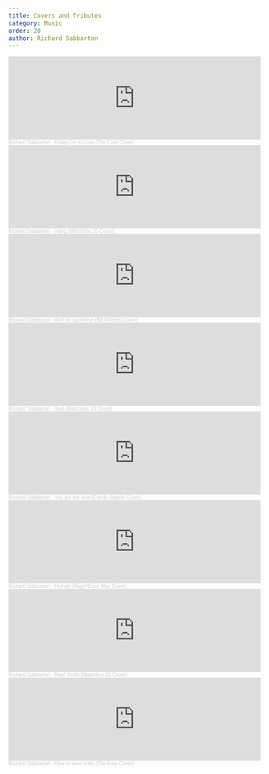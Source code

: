 ```yaml
---
title: Covers and Tributes
category: Music
order: 20
author: Richard Sabbarton
---
```




<iframe width="100%" height="166" scrolling="no" frameborder="no" allow="autoplay" src="https://w.soundcloud.com/player/?url=https%3A//api.soundcloud.com/tracks/875630041&color=%23ff5500&auto_play=false&hide_related=false&show_comments=true&show_user=true&show_reposts=false&show_teaser=true"></iframe><div style="font-size: 10px; color: #cccccc;line-break: anywhere;word-break: normal;overflow: hidden;white-space: nowrap;text-overflow: ellipsis; font-family: Interstate,Lucida Grande,Lucida Sans Unicode,Lucida Sans,Garuda,Verdana,Tahoma,sans-serif;font-weight: 100;"><a href="https://soundcloud.com/user-152108801" title="Richard Sabbarton" target="_blank" style="color: #cccccc; text-decoration: none;">Richard Sabbarton</a> · <a href="https://soundcloud.com/user-152108801/friday-im-in-love" title="Friday I’m in Love (The Cure Cover)" target="_blank" style="color: #cccccc; text-decoration: none;">Friday I’m in Love (The Cure Cover)</a></div>


<iframe width="100%" height="166" scrolling="no" frameborder="no" allow="autoplay" src="https://w.soundcloud.com/player/?url=https%3A//api.soundcloud.com/tracks/341560121&color=%23ff5500&auto_play=false&hide_related=false&show_comments=true&show_user=true&show_reposts=false&show_teaser=true"></iframe><div style="font-size: 10px; color: #cccccc;line-break: anywhere;word-break: normal;overflow: hidden;white-space: nowrap;text-overflow: ellipsis; font-family: Interstate,Lucida Grande,Lucida Sans Unicode,Lucida Sans,Garuda,Verdana,Tahoma,sans-serif;font-weight: 100;"><a href="https://soundcloud.com/user-152108801" title="Richard Sabbarton" target="_blank" style="color: #cccccc; text-decoration: none;">Richard Sabbarton</a> · <a href="https://soundcloud.com/user-152108801/hang-matchbox-20-cover" title="Hang (Matchbox 20 Cover)" target="_blank" style="color: #cccccc; text-decoration: none;">Hang (Matchbox 20 Cover)</a></div>


<iframe width="100%" height="166" scrolling="no" frameborder="no" allow="autoplay" src="https://w.soundcloud.com/player/?url=https%3A//api.soundcloud.com/tracks/357785765&color=%23ff5500&auto_play=false&hide_related=false&show_comments=true&show_user=true&show_reposts=false&show_teaser=true"></iframe><div style="font-size: 10px; color: #cccccc;line-break: anywhere;word-break: normal;overflow: hidden;white-space: nowrap;text-overflow: ellipsis; font-family: Interstate,Lucida Grande,Lucida Sans Unicode,Lucida Sans,Garuda,Verdana,Tahoma,sans-serif;font-weight: 100;"><a href="https://soundcloud.com/user-152108801" title="Richard Sabbarton" target="_blank" style="color: #cccccc; text-decoration: none;">Richard Sabbarton</a> · <a href="https://soundcloud.com/user-152108801/aint-no-sunshine-bill-withers-cover" title="Ain’t no Sunshine (Bill Withers Cover)" target="_blank" style="color: #cccccc; text-decoration: none;">Ain’t no Sunshine (Bill Withers Cover)</a></div>


<iframe width="100%" height="166" scrolling="no" frameborder="no" allow="autoplay" src="https://w.soundcloud.com/player/?url=https%3A//api.soundcloud.com/tracks/339648910&color=%23ff5500&auto_play=false&hide_related=false&show_comments=true&show_user=true&show_reposts=false&show_teaser=true"></iframe><div style="font-size: 10px; color: #cccccc;line-break: anywhere;word-break: normal;overflow: hidden;white-space: nowrap;text-overflow: ellipsis; font-family: Interstate,Lucida Grande,Lucida Sans Unicode,Lucida Sans,Garuda,Verdana,Tahoma,sans-serif;font-weight: 100;"><a href="https://soundcloud.com/user-152108801" title="Richard Sabbarton" target="_blank" style="color: #cccccc; text-decoration: none;">Richard Sabbarton</a> · <a href="https://soundcloud.com/user-152108801/3am-matchbox-20-cover" title="3am (Matchbox 20 Cover)" target="_blank" style="color: #cccccc; text-decoration: none;">3am (Matchbox 20 Cover)</a></div>


<iframe width="100%" height="166" scrolling="no" frameborder="no" allow="autoplay" src="https://w.soundcloud.com/player/?url=https%3A//api.soundcloud.com/tracks/338608313&color=%23ff5500&auto_play=false&hide_related=false&show_comments=true&show_user=true&show_reposts=false&show_teaser=true"></iframe><div style="font-size: 10px; color: #cccccc;line-break: anywhere;word-break: normal;overflow: hidden;white-space: nowrap;text-overflow: ellipsis; font-family: Interstate,Lucida Grande,Lucida Sans Unicode,Lucida Sans,Garuda,Verdana,Tahoma,sans-serif;font-weight: 100;"><a href="https://soundcloud.com/user-152108801" title="Richard Sabbarton" target="_blank" style="color: #cccccc; text-decoration: none;">Richard Sabbarton</a> · <a href="https://soundcloud.com/user-152108801/you-got-the-love-candy-station-cover" title="You got the love (Candy Station Cover)" target="_blank" style="color: #cccccc; text-decoration: none;">You got the love (Candy Station Cover)</a></div>


<iframe width="100%" height="166" scrolling="no" frameborder="no" allow="autoplay" src="https://w.soundcloud.com/player/?url=https%3A//api.soundcloud.com/tracks/345242910&color=%23ff5500&auto_play=false&hide_related=false&show_comments=true&show_user=true&show_reposts=false&show_teaser=true"></iframe><div style="font-size: 10px; color: #cccccc;line-break: anywhere;word-break: normal;overflow: hidden;white-space: nowrap;text-overflow: ellipsis; font-family: Interstate,Lucida Grande,Lucida Sans Unicode,Lucida Sans,Garuda,Verdana,Tahoma,sans-serif;font-weight: 100;"><a href="https://soundcloud.com/user-152108801" title="Richard Sabbarton" target="_blank" style="color: #cccccc; text-decoration: none;">Richard Sabbarton</a> · <a href="https://soundcloud.com/user-152108801/human-ragnbone-man-cover" title="Human (Rag&#x27;n&#x27;Bone Man Cover)" target="_blank" style="color: #cccccc; text-decoration: none;">Human (Rag&#x27;n&#x27;Bone Man Cover)</a></div>



<iframe width="100%" height="166" scrolling="no" frameborder="no" allow="autoplay" src="https://w.soundcloud.com/player/?url=https%3A//api.soundcloud.com/tracks/344921307&color=%23ff5500&auto_play=false&hide_related=false&show_comments=true&show_user=true&show_reposts=false&show_teaser=true"></iframe><div style="font-size: 10px; color: #cccccc;line-break: anywhere;word-break: normal;overflow: hidden;white-space: nowrap;text-overflow: ellipsis; font-family: Interstate,Lucida Grande,Lucida Sans Unicode,Lucida Sans,Garuda,Verdana,Tahoma,sans-serif;font-weight: 100;"><a href="https://soundcloud.com/user-152108801" title="Richard Sabbarton" target="_blank" style="color: #cccccc; text-decoration: none;">Richard Sabbarton</a> · <a href="https://soundcloud.com/user-152108801/real-world-matchbox-20-cover" title="Real World (Matchbox 20 Cover)" target="_blank" style="color: #cccccc; text-decoration: none;">Real World (Matchbox 20 Cover)</a></div>



<iframe width="100%" height="166" scrolling="no" frameborder="no" allow="autoplay" src="https://w.soundcloud.com/player/?url=https%3A//api.soundcloud.com/tracks/348002708&color=%23ff5500&auto_play=false&hide_related=false&show_comments=true&show_user=true&show_reposts=false&show_teaser=true"></iframe><div style="font-size: 10px; color: #cccccc;line-break: anywhere;word-break: normal;overflow: hidden;white-space: nowrap;text-overflow: ellipsis; font-family: Interstate,Lucida Grande,Lucida Sans Unicode,Lucida Sans,Garuda,Verdana,Tahoma,sans-serif;font-weight: 100;"><a href="https://soundcloud.com/user-152108801" title="Richard Sabbarton" target="_blank" style="color: #cccccc; text-decoration: none;">Richard Sabbarton</a> · <a href="https://soundcloud.com/user-152108801/how-to-save-a-life-the-fray-cover" title="How to save a life (The Fray Cover)" target="_blank" style="color: #cccccc; text-decoration: none;">How to save a life (The Fray Cover)</a></div>



